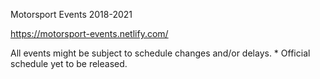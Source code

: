 Motorsport Events 2018-2021

https://motorsport-events.netlify.com/

All events might be subject to schedule changes and/or delays. * Official schedule yet to be released.
